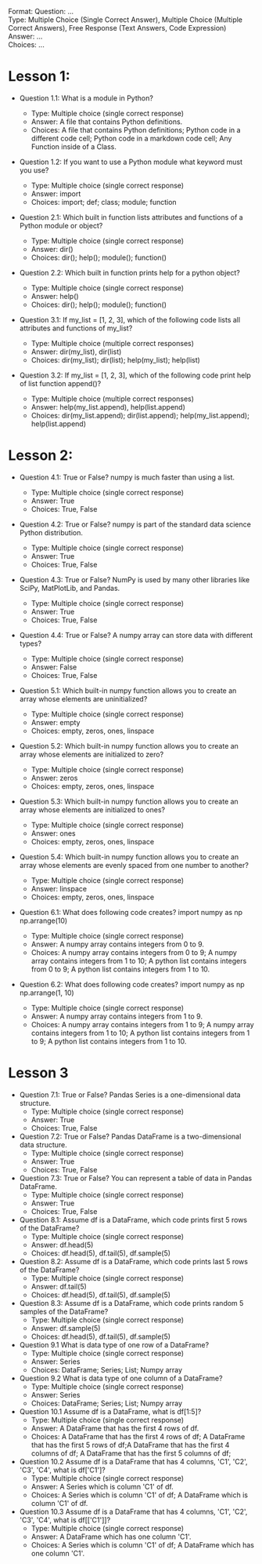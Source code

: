 Format:
Question: ...  
Type: Multiple Choice (Single Correct Answer),  Multiple Choice (Multiple Correct Answers), Free Response (Text Answers, Code Expression)
Answer: ...  
Choices: ...  

# Lesson 1:
- Question 1.1: What is a module in Python?
  - Type: Multiple choice (single correct response)
  - Answer: A file that contains Python definitions.
  - Choices: A file that contains Python definitions; Python code in a different code cell; Python code in a markdown code cell; Any Function inside of a Class.
- Question 1.2: If you want to use a Python module what keyword must you use?
  - Type: Multiple choice (single correct response)
  - Answer: import
  - Choices: import; def; class; module; function

- Question 2.1: Which built in function lists attributes and functions of a Python module or object?
  - Type: Multiple choice (single correct response)
  - Answer: dir()
  - Choices: dir(); help(); module(); function()

- Question 2.2: Which built in function prints help for a python object?
  - Type: Multiple choice (single correct response)
  - Answer: help()
  - Choices: dir(); help(); module(); function()

- Question 3.1: If my_list = [1, 2, 3], which of the following code lists all attributes and functions of my_list?
  - Type: Multiple choice (multiple correct responses)
  - Answer: dir(my_list), dir(list)
  - Choices: dir(my_list); dir(list); help(my_list); help(list)

- Question 3.2: If my_list = [1, 2, 3], which of the following code print help of list function append()?
  - Type: Multiple choice (multiple correct responses)
  - Answer: help(my_list.append), help(list.append)
  - Choices: dir(my_list.append); dir(list.append); help(my_list.append); help(list.append)

# Lesson 2:
- Question 4.1: True or False? numpy is much faster than using a list.
  - Type: Multiple choice (single correct response)
  - Answer: True
  - Choices: True, False
- Question 4.2: True or False? numpy is part of the standard data science Python distribution.
  - Type: Multiple choice (single correct response)
  - Answer: True
  - Choices: True, False
- Question 4.3: True or False? NumPy is used by many other libraries like SciPy, MatPlotLib, and Pandas.
  - Type: Multiple choice (single correct response)
  - Answer: True
  - Choices: True, False
- Question 4.4: True or False? A numpy array can store data with different types?
  - Type: Multiple choice (single correct response)
  - Answer: False
  - Choices: True, False
- Question 5.1: Which built-in numpy function allows you to create an array whose elements are uninitialized?
  - Type: Multiple choice (single correct response)
  - Answer: empty
  - Choices: empty, zeros, ones, linspace  
- Question 5.2: Which built-in numpy function allows you to create an array whose elements are initialized to zero?
  - Type: Multiple choice (single correct response)
  - Answer: zeros
  - Choices: empty, zeros, ones, linspace
- Question 5.3: Which built-in numpy function allows you to create an array whose elements are initialized to ones?
  - Type: Multiple choice (single correct response)
  - Answer: ones
  - Choices: empty, zeros, ones, linspace
- Question 5.4: Which built-in numpy function allows you to create an array whose elements are evenly spaced from one number to another?
  - Type: Multiple choice (single correct response)
  - Answer: linspace
  - Choices: empty, zeros, ones, linspace

- Question 6.1: What does following code creates?
 import numpy as np  
 np.arrange(10)
  - Type: Multiple choice (single correct response)
  - Answer: A numpy array contains integers from 0 to 9.
  - Choices: A numpy array contains integers from 0 to 9; A numpy array contains integers from 1 to 10; A python list contains integers from 0 to 9; A python list contains integers from 1 to 10.

- Question 6.2: What does following code creates?
 import numpy as np  
 np.arrange(1, 10)
  - Type: Multiple choice (single correct response)
  - Answer: A numpy array contains integers from 1 to 9.
  - Choices: A numpy array contains integers from 1 to 9; A numpy array contains integers from 1 to 10; A python list contains integers from 1 to 9; A python list contains integers from 1 to 10.

# Lesson 3
- Question 7.1: True or False? Pandas Series is a one-dimensional data structure.
  - Type: Multiple choice (single correct response)
  - Answer: True
  - Choices: True, False
- Question 7.2: True or False? Pandas DataFrame is a two-dimensional data structure.
  - Type: Multiple choice (single correct response)
  - Answer: True
  - Choices: True, False
- Question 7.3: True or False? You can represent a table of data in Pandas DataFrame.
  - Type: Multiple choice (single correct response)
  - Answer: True
  - Choices: True, False
- Question 8.1: Assume df is a DataFrame, which code prints first 5 rows of the DataFrame?
  - Type: Multiple choice (single correct response)
  - Answer: df.head(5)
  - Choices: df.head(5), df.tail(5), df.sample(5)
- Question 8.2: Assume df is a DataFrame, which code prints last 5 rows of the DataFrame?
  - Type: Multiple choice (single correct response)
  - Answer: df.tail(5)
  - Choices: df.head(5), df.tail(5), df.sample(5)
- Question 8.3: Assume df is a DataFrame, which code prints random 5 samples of the DataFrame?
  - Type: Multiple choice (single correct response)
  - Answer: df.sample(5)
  - Choices: df.head(5), df.tail(5), df.sample(5)
- Question 9.1 What is data type of one row of a DataFrame?
  - Type: Multiple choice (single correct response)
  - Answer: Series
  - Choices: DataFrame; Series; List; Numpy array
- Question 9.2 What is data type of one column of a DataFrame?
  - Type: Multiple choice (single correct response)
  - Answer: Series
  - Choices: DataFrame; Series; List; Numpy array
- Question 10.1 Assume df is a DataFrame, what is df[1:5]?
  - Type: Multiple choice (single correct response)
  - Answer: A DataFrame that has the first 4 rows of df.
  - Choices: A DataFrame that has the first 4 rows of df; A DataFrame that has the first 5 rows of df;A DataFrame that has the first 4 columns of df; A DataFrame that has the first 5 columns of df;
- Question 10.2 Assume df is a DataFrame that has 4 columns, 'C1', 'C2', 'C3', 'C4', what is df['C1']?
  - Type: Multiple choice (single correct response)
  - Answer: A Series which is column 'C1' of df.
  - Choices: A Series which is column 'C1' of df; A DataFrame which is column 'C1' of df.
- Question 10.3 Assume df is a DataFrame that has 4 columns, 'C1', 'C2', 'C3', 'C4', what is df[['C1']]?
  - Type: Multiple choice (single correct response)
  - Answer: A DataFrame which has one column 'C1'.
  - Choices: A Series which is column 'C1' of df; A DataFrame which has one column 'C1'.
